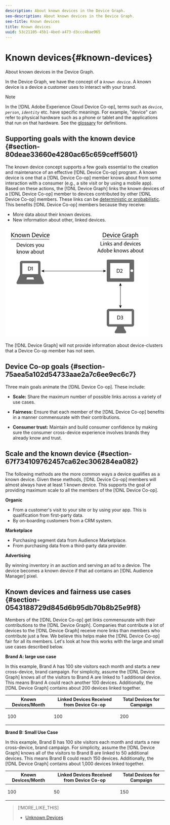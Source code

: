 ```yaml
---
description: About known devices in the Device Graph.
seo-description: About known devices in the Device Graph.
seo-title: Known devices
title: Known devices
uuid: 53c21105-45b1-4bed-a473-d3ccc4bae965
---
```


# Known devices{#known-devices}

About known devices in the Device Graph.

In the Device Graph, we have the concept of a *`known device`*. A known device is a device a customer uses to interact with your brand.

>[!NOTE]
>
>In the [!DNL Adobe Experience Cloud Device Co-op], terms such as *`device`*, *`person`*, *`identity`* etc. have specific meanings. For example, "device" can refer to physical hardware such as a phone or tablet and the applications that run on that hardware. See the [glossary](../mcdc-glossary.md#glossgroup-0f47d7fbd76c4759801f565f341a386c) for definitions.

## Supporting goals with the known device {#section-80deae33660e4280ac65c659ceff5601}

The known device concept supports a few goals essential to the creation and maintenance of an effective [!DNL Device Co-op] program. A known device is one that a [!DNL Device Co-op] member knows about from some interaction with a consumer (e.g., a site visit or by using a mobile app). Based on these actions, the [!DNL Device Graph] links the known devices of a [!DNL Device Co-op] member to devices contributed by other [!DNL Device Co-op] members. These links can be [deterministic or probabilistic](../mcdc-processes/mcdc-links.md#concept-58bb7ab25f904f5f98d645e35205c931). This benefits [!DNL Device Co-op] members because they receive:

* More data about their known devices. 
* New information about other, linked devices.

![](assets/known-device.png)

The [!DNL Device Graph] will not provide information about device-clusters that a Device Co-op member has not seen.

## Device Co-op goals {#section-75aea5a102d54733aae2a7c6ee9ec6c7}

Three main goals animate the [!DNL Device Co-op]. These include:

* **Scale:** Share the maximum number of possible links across a variety of use cases. 
* **Fairness:** Ensure that each member of the [!DNL Device Co-op] benefits in a manner commensurate with their contributions. 

* **Consumer trust:** Maintain and build consumer confidence by making sure the consumer cross-device experience involves brands they already know and trust.

## Scale and the known device {#section-67f734109762457ca62ec306284ea082}

The following methods are the more common ways a device qualifies as a known device. Given these methods, [!DNL Device Co-op] members will almost always have at least 1 known device. This supports the goal of providing maximum scale to all the members of the [!DNL Device Co-op].

**Organic**

* From a customer's visit to your site or by using your app. This is qualification from first-party data. 
* By on-boarding customers from a CRM system.

**Marketplace**

* Purchasing segment data from Audience Marketplace.
* From purchasing data from a third-party data provider.

**Advertising**

By winning inventory in an auction and serving an ad to a device. The device becomes a known device if that ad contains an [!DNL Audience Manager] pixel.

## Known devices and fairness use cases {#section-0543188729d845d6b95db70b8b25e9f8}

Members of the [!DNL Device Co-op] get links commensurate with their contributions to the [!DNL Device Graph]. Companies that contribute a lot of devices to the [!DNL Device Graph] receive more links than members who contribute just a few. We believe this helps make the [!DNL Device Co-op] fair for all its members. Let's look at how this works with the large and small use cases described below.

**Brand A: large use case**

In this example, Brand A has 100 site visitors each month and starts a new cross-device, brand campaign. For simplicity, assume the [!DNL Device Graph] knows all of the visitors to Brand A are linked to 1 additional device. This means Brand A could reach another 100 devices. Additionally, the [!DNL Device Graph] contains about 200 devices linked together.

<table id="table_78C38DC522F94BC38C1DB73740C058AC"> 
 <thead> 
  <tr> 
   <th colname="col1" class="entry"> Known Devices/Month </th> 
   <th colname="col2" class="entry"> Linked Devices Received from Device Co-op </th> 
   <th colname="col3" class="entry"> Total Devices for Campaign </th> 
  </tr>
 </thead>
 <tbody> 
  <tr> 
   <td colname="col1"> <p>100 </p> </td> 
   <td colname="col2"> <p>100 </p> </td> 
   <td colname="col3"> <p>200 </p> </td> 
  </tr> 
 </tbody> 
</table>

**Brand B: Small Use Case**

In this example, Brand B has 100 site visitors each month and starts a new cross-device, brand campaign. For simplicity, assume the [!DNL Device Graph] knows all of the visitors to Brand B are linked to 50 additional devices. This means Brand B could reach 150 devices. Additionally, the [!DNL Device Graph] contains about 1,000 devices linked together.

<table id="table_A6C9CCF9C6564A89BA7060E075A8E73C"> 
 <thead> 
  <tr> 
   <th colname="col1" class="entry"> Known Devices/Month </th> 
   <th colname="col2" class="entry"> Linked Devices Received from Device Co-op </th> 
   <th colname="col3" class="entry"> Total Devices for Campaign </th> 
  </tr>
 </thead>
 <tbody> 
  <tr> 
   <td colname="col1"> <p>100 </p> </td> 
   <td colname="col2"> <p>50 </p> </td> 
   <td colname="col3"> <p>150 </p> </td> 
  </tr> 
 </tbody> 
</table>

>[!MORE_LIKE_THIS]
>
>* [Unknown Devices](../mcdc-processes/mcdc-unknown-device.md#concept-95090d341cdc4c22ba4319d79d8f6e40)
